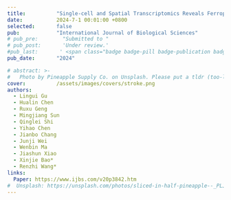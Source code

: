 ```yaml
---
title:          "Single-cell and Spatial Transcriptomics Reveals Ferroptosis as The Most Enriched Programmed Cell Death Process in Hemorrhage Stroke-induced Oligodendrocyte-mediated White Matter Injury"
date:           2024-7-1 00:01:00 +0800
selected:       false
pub:            "International Journal of Biological Sciences"
# pub_pre:        "Submitted to "
# pub_post:       'Under review.'
#pub_last:       ' <span class="badge badge-pill badge-publication badge-success">Spotlight</span>'
pub_date:       "2024"

# abstract: >-
#   Photo by Pineapple Supply Co. on Unsplash. Please put a tldr (too-long-didnt-read, 1~2 sentences) of your publication here. It is not recommended to put the actual abstract here because it is usually too long to fit in. $\LaTeX$ is supported. $a=b+c$.
cover:          /assets/images/covers/stroke.png
authors:
  - Lingui Gu
  - Hualin Chen
  - Ruxu Geng
  - Mingjiang Sun
  - Qinglei Shi
  - Yihao Chen
  - Jianbo Chang
  - Junji Wei
  - Wenbin Ma
  - Jiashun Xiao
  - Xinjie Bao*
  - Renzhi Wang*
links:
  Paper: https://www.ijbs.com/v20p3842.htm
#  Unsplash: https://unsplash.com/photos/sliced-in-half-pineapple--_PLJZmHZzk
---
```


